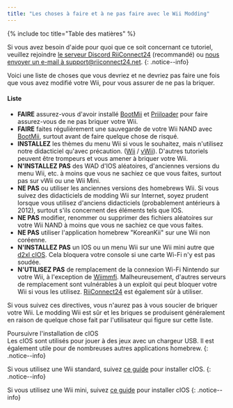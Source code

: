 ```yaml
---
title: "Les choses à faire et à ne pas faire avec le Wii Modding"
---
```


{% include toc title="Table des matières" %}

Si vous avez besoin d'aide pour quoi que ce soit concernant ce tutoriel, veuillez rejoindre [le serveur Discord RiiConnect24](https://discord.gg/rc24) (recommandé) ou [nous envoyer un e-mail à support@riiconnect24.net](mailto:support@riiconnect24.net).
{: .notice--info}

Voici une liste de choses que vous devriez et ne devriez pas faire une fois que vous avez modifié votre Wii, pour vous assurer de ne pas la briquer.

#### Liste

- **FAIRE** assurez-vous d'avoir installé [BootMii](bootmii) et [Priiloader](priiloader) pour faire assurez-vous de ne pas briquer votre Wii.
- **FAIRE** faites régulièrement une sauvegarde de votre Wii NAND avec [BootMii](bootmii), surtout avant de faire quelque chose de risqué.
- **INSTALLEZ** les thèmes du menu Wii si vous le souhaitez, mais n'utilisez notre didacticiel qu'avec précaution. ([Wii](themes) / [vWii](themes-vwii)). D'autres tutoriels peuvent être trompeurs et vous amener à briquer votre Wii.
- **N'INSTALLEZ PAS** des WAD d'IOS aléatoires, d'anciennes versions du menu Wii, etc. à moins que vous ne sachiez ce que vous faites, surtout pas sur vWii ou une Wii Mini.
- **NE PAS** ou utiliser les anciennes versions des homebrews Wii. Si vous suivez des didacticiels de modding Wii sur Internet, soyez prudent lorsque vous utilisez d'anciens didacticiels (probablement antérieurs à 2012), surtout s'ils concernent des éléments tels que IOS.
- **NE PAS** modifier, renommer ou supprimer des fichiers aléatoires sur votre Wii NAND à moins que vous ne sachiez ce que vous faites.
- **NE PAS** utiliser l'application homebrew "KoreanKii" sur une Wii non coréenne.
- **N'INSTALLEZ PAS** un IOS ou un menu Wii sur une Wii mini autre que [d2xl cIOS](cios-mini). Cela bloquera votre console si une carte Wi-Fi n'y est pas soudée.
- **N'UTILISEZ PAS** de remplacement de la connexion Wi-Fi Nintendo sur votre Wii, à l'exception de [Wiimmfi](wiimmfi). Malheureusement, d'autres serveurs de remplacement sont vulnérables à un exploit qui peut bloquer votre Wii si vous les utilisez. [RiiConnect24](riiconnect24) est également sûr à utiliser.

Si vous suivez ces directives, vous n'aurez pas à vous soucier de briquer votre Wii. Le modding Wii est sûr et les briques se produisent généralement en raison de quelque chose fait par l'utilisateur qui figure sur cette liste.

Poursuivre l'installation de cIOS<br> Les cIOS sont utilisés pour jouer à des jeux avec un chargeur USB. Il est également utile pour de nombreuses autres applications homebrew.
{: .notice--info}

Si vous utilisez une Wii standard, suivez [ce guide](cios) pour installer cIOS.
{: .notice--info}

Si vous utilisez une Wii mini, suivez [ce guide](cios-mini) pour installer cIOS
{: .notice--info}
